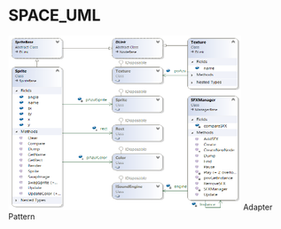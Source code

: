 # SPACE_UML

<html>  
  <body>
  <img width="420" height="315" src= "Adapter.png"> Adapter Pattern </img>
  </body>
</html>
